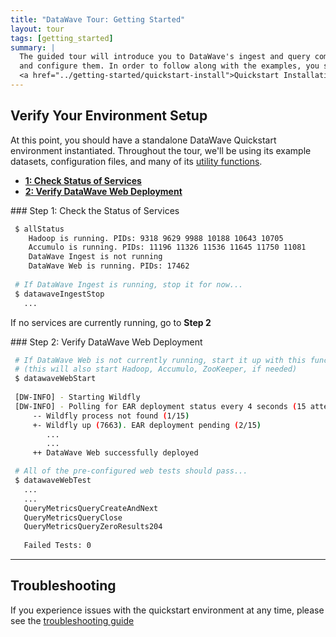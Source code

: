 ```yaml
---
title: "DataWave Tour: Getting Started"
layout: tour
tags: [getting_started]
summary: |
  The guided tour will introduce you to DataWave's ingest and query components and provide several examples of how to use
  and configure them. In order to follow along with the examples, you should first complete the
  <a href="../getting-started/quickstart-install">Quickstart Installation</a>
---
```


## Verify Your Environment Setup

At this point, you should have a standalone DataWave Quickstart environment instantiated. Throughout the tour, we'll be
using its example datasets, configuration files, and many of its [utility functions](../getting-started/quickstart-reference).

<ul id="profileTabs" class="nav nav-tabs">
    <li class="active"><a class="noCrossRef" href="#check-services" data-toggle="tab"><b>1: Check Status of Services</b></a></li>
    <li><a class="noCrossRef" href="#verify-web" data-toggle="tab"><b>2: Verify DataWave Web Deployment</b></a></li>
</ul>
<div class="tab-content">
<div role="tabpanel" class="tab-pane active" id="check-services" markdown="1">
### Step 1: Check the Status of Services

```bash
 $ allStatus
    Hadoop is running. PIDs: 9318 9629 9988 10188 10643 10705
    Accumulo is running. PIDs: 11196 11326 11536 11645 11750 11081
    DataWave Ingest is not running
    DataWave Web is running. PIDs: 17462
    
 # If DataWave Ingest is running, stop it for now...
 $ datawaveIngestStop
   ...
```
If no services are currently running, go to **Step 2**
</div>
<div role="tabpanel" class="tab-pane" id="verify-web" markdown="1">
### Step 2: Verify DataWave Web Deployment

```bash
 # If DataWave Web is not currently running, start it up with this function...
 # (this will also start Hadoop, Accumulo, ZooKeeper, if needed)
 $ datawaveWebStart
 
 [DW-INFO] - Starting Wildfly
 [DW-INFO] - Polling for EAR deployment status every 4 seconds (15 attempts max)
     -- Wildfly process not found (1/15)
     +- Wildfly up (7663). EAR deployment pending (2/15)
        ...
        ...
     ++ DataWave Web successfully deployed
```

```bash
 # All of the pre-configured web tests should pass...
 $ datawaveWebTest
   ...
   ...
   QueryMetricsQueryCreateAndNext
   QueryMetricsQueryClose
   QueryMetricsQueryZeroResults204
   
   Failed Tests: 0 
```
</div>
</div>

---

## Troubleshooting

If you experience issues with the quickstart environment at any time, please see the [troubleshooting guide](../getting-started/quickstart-trouble) 


